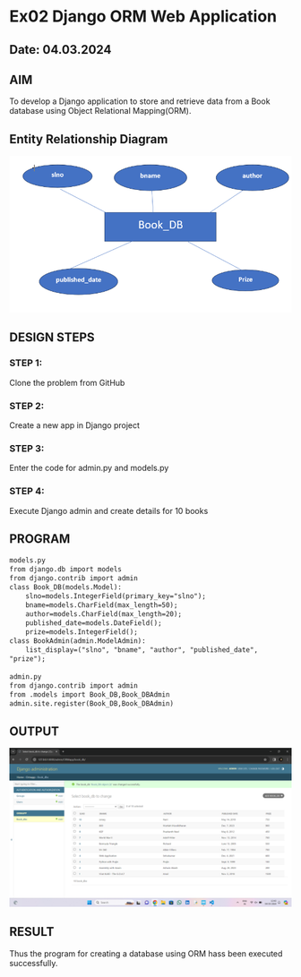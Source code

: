 # Ex02 Django ORM Web Application
## Date:  04.03.2024

## AIM
To develop a Django application to store and retrieve data from a Book database using Object Relational Mapping(ORM).

## Entity Relationship Diagram
![alt text](image-2.png)

## DESIGN STEPS

### STEP 1:
Clone the problem from GitHub

### STEP 2:
Create a new app in Django project

### STEP 3:
Enter the code for admin.py and models.py

### STEP 4:
Execute Django admin and create details for 10 books

## PROGRAM
```
models.py
from django.db import models
from django.contrib import admin
class Book_DB(models.Model):
	slno=models.IntegerField(primary_key="slno");  
	bname=models.CharField(max_length=50);
	author=models.CharField(max_length=20);
	published_date=models.DateField();
	prize=models.IntegerField();
class BookAdmin(admin.ModelAdmin):
	list_display=("slno", "bname", "author", "published_date", "prize");

admin.py
from django.contrib import admin
from .models import Book_DB,Book_DBAdmin
admin.site.register(Book_DB,Book_DBAdmin)
```
## OUTPUT
![alt text](<Exp 2 WEB.png>)

## RESULT
Thus the program for creating a database using ORM hass been executed successfully.